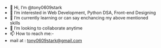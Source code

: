 - 👋 Hi, I’m @tony0609stark
- 👀 I’m interested in Web Development, Python DSA, Front-end Designing
- 🌱 I’m currently learning or can say enchancing my above mentioned skills
- 💞️ I’m looking to collaborate anytime
- 📫 How to reach me:- 
- mail at : tony0609stark@gmail.com


<!---
tony0609stark/tony0609stark is a ✨ special ✨ repository because its `README.md` (this file) appears on your GitHub profile.
You can click the Preview link to take a look at your changes.
--->
